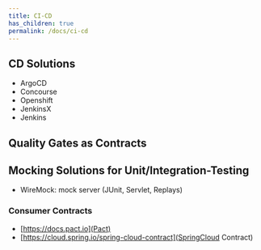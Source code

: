 ```yaml
---
title: CI-CD
has_children: true
permalink: /docs/ci-cd
---
```

## CD Solutions

- ArgoCD
- Concourse
- Openshift
- JenkinsX
- Jenkins

## Quality Gates as Contracts

## Mocking Solutions for Unit/Integration-Testing

- WireMock: mock server (JUnit, Servlet, Replays)

### Consumer Contracts

- [https://docs.pact.io](Pact)
- [https://cloud.spring.io/spring-cloud-contract](SpringCloud Contract)
